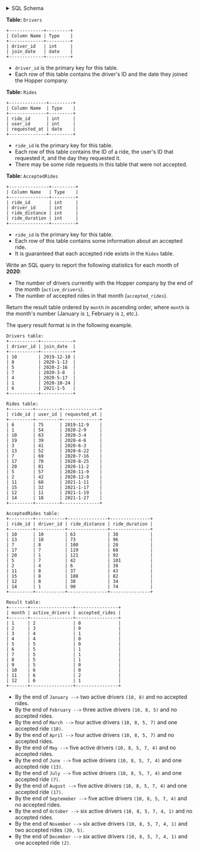 <details>
<summary> SQL Schema</summary>

```sql
DROP TABLE IF EXISTS Drivers;

CREATE TABLE IF NOT EXISTS
  Drivers (driver_id int, join_date date);

INSERT INTO
  Drivers (driver_id, join_date)
VALUES
  ('10', '2019-12-10'),
  ('8', '2020-1-13'),
  ('5', '2020-2-16'),
  ('7', '2020-3-8'),
  ('4', '2020-5-17'),
  ('1', '2020-10-24'),
  ('6', '2021-1-5');


DROP TABLE IF EXISTS Rides;

CREATE TABLE IF NOT EXISTS
  Rides (ride_id int, user_id int, requested_at date);

INSERT INTO
  Rides (ride_id, user_id, requested_at)
VALUES
  ('6', '75', '2019-12-9'),
  ('1', '54', '2020-2-9'),
  ('10', '63', '2020-3-4'),
  ('19', '39', '2020-4-6'),
  ('3', '41', '2020-6-3'),
  ('13', '52', '2020-6-22'),
  ('7', '69', '2020-7-16'),
  ('17', '70', '2020-8-25'),
  ('20', '81', '2020-11-2'),
  ('5', '57', '2020-11-9'),
  ('2', '42', '2020-12-9'),
  ('11', '68', '2021-1-11'),
  ('15', '32', '2021-1-17'),
  ('12', '11', '2021-1-19'),
  ('14', '18', '2021-1-27');


DROP TABLE IF EXISTS AcceptedRides;

CREATE TABLE IF NOT EXISTS
  AcceptedRides (ride_id int, driver_id int, ride_distance int, ride_duration int);

INSERT INTO
  AcceptedRides (ride_id, driver_id, ride_distance, ride_duration)
VALUES
  ('10', '10', '63', '38'),
  ('13', '10', '73', '96'),
  ('7', '8', '100', '28'),
  ('17', '7', '119', '68'),
  ('20', '1', '121', '92'),
  ('5', '7', '42', '101'),
  ('2', '4', '6', '38'),
  ('11', '8', '37', '43'),
  ('15', '8', '108', '82'),
  ('12', '8', '38', '34'),
  ('14', '1', '90', '74');
```

</details>

**Table:** `Drivers`

```
+-------------+---------+
| Column Name | Type    |
+-------------+---------+
| driver_id   | int     |
| join_date   | date    |
+-------------+---------+
```

- `driver_id` is the primary key for this table.
- Each row of this table contains the driver's ID and the date they joined the Hopper company.

**Table:** `Rides`

```
+--------------+---------+
| Column Name  | Type    |
+--------------+---------+
| ride_id      | int     |
| user_id      | int     |
| requested_at | date    |
+--------------+---------+
```

- `ride_id` is the primary key for this table.
- Each row of this table contains the ID of a ride, the user's ID that requested it, and the day they requested it.
- There may be some ride requests in this table that were not accepted.

**Table:** `AcceptedRides`

```
+---------------+---------+
| Column Name   | Type    |
+---------------+---------+
| ride_id       | int     |
| driver_id     | int     |
| ride_distance | int     |
| ride_duration | int     |
+---------------+---------+
```

- `ride_id` is the primary key for this table.
- Each row of this table contains some information about an accepted ride.
- It is guaranteed that each accepted ride exists in the `Rides` table.

Write an SQL query to report the following statistics for each month of **2020**:

- The number of drivers currently with the Hopper company by the end of the month (`active_drivers`).
- The number of accepted rides in that month (`accepted_rides`).

Return the result table ordered by `month` in ascending order, where `month` is the month's number (January is `1`, February is `2`, etc.).

The query result format is in the following example.

```
Drivers table:
+-----------+------------+
| driver_id | join_date  |
+-----------+------------+
| 10        | 2019-12-10 |
| 8         | 2020-1-13  |
| 5         | 2020-2-16  |
| 7         | 2020-3-8   |
| 4         | 2020-5-17  |
| 1         | 2020-10-24 |
| 6         | 2021-1-5   |
+-----------+------------+

Rides table:
+---------+---------+--------------+
| ride_id | user_id | requested_at |
+---------+---------+--------------+
| 6       | 75      | 2019-12-9    |
| 1       | 54      | 2020-2-9     |
| 10      | 63      | 2020-3-4     |
| 19      | 39      | 2020-4-6     |
| 3       | 41      | 2020-6-3     |
| 13      | 52      | 2020-6-22    |
| 7       | 69      | 2020-7-16    |
| 17      | 70      | 2020-8-25    |
| 20      | 81      | 2020-11-2    |
| 5       | 57      | 2020-11-9    |
| 2       | 42      | 2020-12-9    |
| 11      | 68      | 2021-1-11    |
| 15      | 32      | 2021-1-17    |
| 12      | 11      | 2021-1-19    |
| 14      | 18      | 2021-1-27    |
+---------+---------+--------------+

AcceptedRides table:
+---------+-----------+---------------+---------------+
| ride_id | driver_id | ride_distance | ride_duration |
+---------+-----------+---------------+---------------+
| 10      | 10        | 63            | 38            |
| 13      | 10        | 73            | 96            |
| 7       | 8         | 100           | 28            |
| 17      | 7         | 119           | 68            |
| 20      | 1         | 121           | 92            |
| 5       | 7         | 42            | 101           |
| 2       | 4         | 6             | 38            |
| 11      | 8         | 37            | 43            |
| 15      | 8         | 108           | 82            |
| 12      | 8         | 38            | 34            |
| 14      | 1         | 90            | 74            |
+---------+-----------+---------------+---------------+

Result table:
+-------+----------------+----------------+
| month | active_drivers | accepted_rides |
+-------+----------------+----------------+
| 1     | 2              | 0              |
| 2     | 3              | 0              |
| 3     | 4              | 1              |
| 4     | 4              | 0              |
| 5     | 5              | 0              |
| 6     | 5              | 1              |
| 7     | 5              | 1              |
| 8     | 5              | 1              |
| 9     | 5              | 0              |
| 10    | 6              | 0              |
| 11    | 6              | 2              |
| 12    | 6              | 1              |
+-------+----------------+----------------+
```

- By the end of `January -->` two active drivers `(10, 8)` and no accepted rides.
- By the end of `February -->` three active drivers `(10, 8, 5)` and no accepted rides.
- By the end of `March -->` four active drivers `(10, 8, 5, 7)` and one accepted ride `(10)`.
- By the end of `April -->` four active drivers `(10, 8, 5, 7)` and no accepted rides.
- By the end of `May -->` five active drivers `(10, 8, 5, 7, 4)` and no accepted rides.
- By the end of `June -->` five active drivers `(10, 8, 5, 7, 4)` and one accepted ride `(13)`.
- By the end of `July -->` five active drivers `(10, 8, 5, 7, 4)` and one accepted ride `(7)`.
- By the end of `August -->` five active drivers `(10, 8, 5, 7, 4)` and one accepted ride `(17)`.
- By the end of `Septemeber -->` five active drivers `(10, 8, 5, 7, 4)` and no accepted rides.
- By the end of `October -->` six active drivers `(10, 8, 5, 7, 4, 1)` and no accepted rides.
- By the end of `November -->` six active drivers `(10, 8, 5, 7, 4, 1)` and two accepted rides `(20, 5)`.
- By the end of `December -->` six active drivers `(10, 8, 5, 7, 4, 1)` and one accepted ride `(2)`.